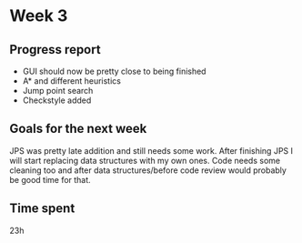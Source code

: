 # Week 3

## Progress report

* GUI should now be pretty close to being finished
* A* and different heuristics
* Jump point search
* Checkstyle added

## Goals for the next week

JPS was pretty late addition and still needs some work. After finishing JPS I will start replacing data structures with my own ones. Code needs some cleaning too and after data structures/before code review would probably be good time for that.

## Time spent
23h